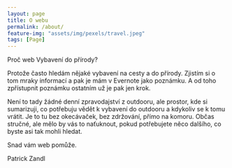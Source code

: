 ```yaml
---
layout: page
title: O webu
permalink: /about/
feature-img: "assets/img/pexels/travel.jpeg"
tags: [Page]
---
```


Proč web Vybavení do přírody?

Protože často hledám nějaké vybavení na cesty a do přírody. Zjistím si o tom mraky informací a pak je mám v Evernote jako poznámku. A od toho zpřístupnit poznámku ostatním už je pak jen krok. 

Není to tady žádné denní zpravodajství z outdooru, ale prostor, kde si sumarizuji, co potřebuju vědět k vybavení do outdooru a kdykoliv se k tomu vrátit. Je to tu bez okecávaček, bez zdržování, přímo na komoru. Občas stručné, ale mělo by vás to naťuknout, pokud potřebujete něco dalšího, co byste asi tak mohli hledat. 

Snad vám web pomůže. 

Patrick Zandl
